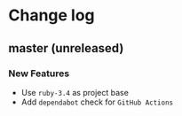 # Change log

## master (unreleased)

### New Features

* Use `ruby-3.4` as project base
* Add `dependabot` check for `GitHub Actions`
